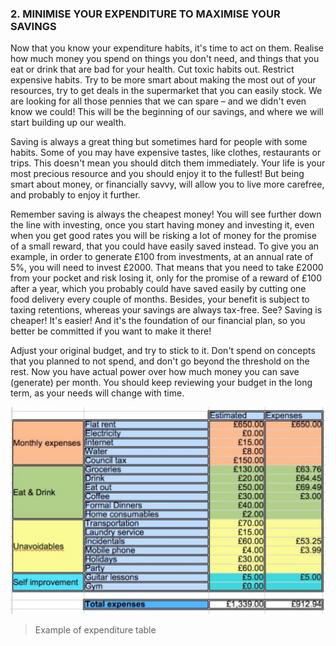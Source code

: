 ### 2. MINIMISE YOUR EXPENDITURE TO MAXIMISE YOUR SAVINGS

Now that you know your expenditure habits, it's time to act on them. Realise how much money you spend on things you don't need, and things that you eat or drink that are bad for your health. Cut toxic habits out. Restrict expensive habits. Try to be more smart about making the most out of your resources, try to get deals in the supermarket that you can easily stock. We are looking for all those pennies that we can spare – and we didn't even know we could! This will be the beginning of our savings, and where we will start building up our wealth.

Saving is always a great thing but sometimes hard for people with some habits. Some of you may have expensive tastes, like clothes, restaurants or trips. This doesn't mean you should ditch them immediately. Your life is your most precious resource and you should enjoy it to the fullest! But being smart about money, or financially savvy, will allow you to live more carefree, and probably to enjoy it further.

Remember saving is always the cheapest money! You will see further down the line with investing, once you start having money and investing it, even when you get good rates you will be risking a lot of money for the promise of a small reward, that you could have easily saved instead. To give you an example, in order to generate £100 from investments, at an annual rate of 5%, you will need to invest £2000. That means that you need to take £2000 from your pocket and risk losing it, only for the promise of a reward of £100 after a year, which you probably could have saved easily by cutting one food delivery every couple of months. Besides, your benefit is subject to taxing retentions, whereas your savings are always tax-free. See? Saving is cheaper! It's easier! And it's the foundation of our financial plan, so you better be committed if you want to make it there!

Adjust your original budget, and try to stick to it. Don't spend on concepts that you planned to not spend, and don't go beyond the threshold on the rest. Now you have actual power over how much money you can save (generate) per month. You should keep reviewing your budget in the long term, as your needs will change with time.

![Example of expenditure table](./expenditure.jpg)
> Example of expenditure table
